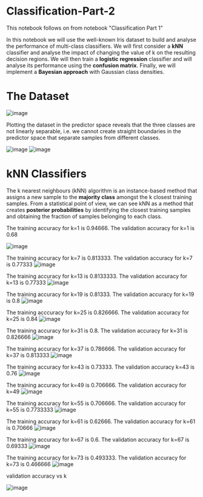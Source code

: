 # Classification-Part-2

This notebook follows on from notebook "Classification Part 1"

In this notebook we will use the well-known Iris dataset to build and analyse the performance of multi-class classifiers. We will first consider a **kNN** classifier and analyse the impact of changing the value of k on the resulting decision regions. We will then train a **logistic regression** classifier and will analyse its performance using the **confusion matrix**. Finally, we will implement a **Bayesian approach** with Gaussian class densities.

# The Dataset

![image](https://user-images.githubusercontent.com/96924468/170327947-7da9fdce-51fc-4cd8-bdfe-110dc11d3f45.png)

Plotting the dataset in the predictor space reveals that the three classes are not linearly separable, i.e. we cannot create straight boundaries in the predictor space that separate samples from different classes.

![image](https://user-images.githubusercontent.com/96924468/170328101-44fa29dd-9b26-45f4-9e7c-b4c943046f0a.png)
![image](https://user-images.githubusercontent.com/96924468/170328120-a4f51db2-d52f-4a97-977d-cbdbfbf8300a.png)

# kNN Classifiers

The k nearest neighbours (kNN) algorithm is an instance-based method that assigns a new sample to the **majority class** amongst the k closest training samples. From a statistical point of view, we can see kNN as a method that creates **posterior probabilities** by identifying the closest training samples and obtaining the fraction of samples belonging to each class.

The training accuracy for k=1 is 0.94666.
The validation accuracy for k=1 is 0.68

![image](https://user-images.githubusercontent.com/96924468/170328970-5c0d86aa-b58a-48b7-93bf-455a8fe0642f.png)

The training accuracy for k=7 is 0.813333.
The validation accuracy for k=7 is 0.77333
![image](https://user-images.githubusercontent.com/96924468/170329175-38f66a98-ce97-43d3-bb30-3314d628706c.png)

The training accuracy for k=13 is 0.8133333.
The validation accuracy for k=13 is 0.77333
![image](https://user-images.githubusercontent.com/96924468/170329693-0e42044f-c28b-4d2a-94c9-444ade3d0113.png)

The training accuracy for k=19 is 0.81333.
The validation accuracy for k=19 is 0.8
![image](https://user-images.githubusercontent.com/96924468/170329905-36452fab-ad57-45b1-a01a-c1ba35a6b0d4.png)

The training acccuracy for k=25 is 0.826666.
The validation accuracy for k=25 is 0.84
![image](https://user-images.githubusercontent.com/96924468/170330459-156815cb-fbd0-4311-aa50-5a52bd39afe6.png)

The training accuracy for k=31 is 0.8.
The validation accuracy for k=31 is 0.826666
![image](https://user-images.githubusercontent.com/96924468/170330661-a050740d-edb8-432e-8d32-fea4532aca12.png)

The training accuracy for k=37 is 0.786666.
The validation accuracy for k=37 is 0.813333
![image](https://user-images.githubusercontent.com/96924468/170330836-732e4537-a637-4048-a1a9-4e2c96d489c4.png)

The training accuracy for k=43 is 0.73333.
The validation accuracy k=43 is 0.76
![image](https://user-images.githubusercontent.com/96924468/170331020-9188da23-ac3e-474f-874d-71d6eec14470.png)

The training accuracy for k=49 is 0.706666.
The validation accuracy for k=49 
![image](https://user-images.githubusercontent.com/96924468/170331215-be09d5ef-0f79-49d7-ab50-1b2dd0f5fec5.png)

The training accuracy for k=55 is 0.706666.
The validation accuracy for k=55 is 0.7733333
![image](https://user-images.githubusercontent.com/96924468/170331398-caa807b9-fb3e-4c23-9cfc-d4d75225ec79.png)

The training accuracy for k=61 is 0.62666.
The validation accuracy for k=61 is 0.70666
![image](https://user-images.githubusercontent.com/96924468/170331564-718abce4-8c18-480a-915b-6cd9cfae9624.png)

The training accuracy for k=67 is 0.6.
The validation accuracy for k=67 is 0.69333
![image](https://user-images.githubusercontent.com/96924468/170331852-82e45694-282a-459c-b95f-e573b5f76195.png)

The training accuracy for k=73 is 0.493333.
The validation accuracy for k=73 is 0.466666
![image](https://user-images.githubusercontent.com/96924468/170332129-b16bc406-43e0-442b-9646-31444f9c5235.png)

validation accuracy vs k

![image](https://user-images.githubusercontent.com/96924468/170332432-a9b0dd91-ae80-476e-89b3-9b36fe29071c.png)






